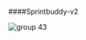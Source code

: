 ####Sprintbuddy-v2


![group 43](https://user-images.githubusercontent.com/18251657/43181873-33f5ace4-8fad-11e8-9150-c6a5c0c82cd4.png)
